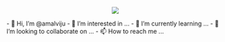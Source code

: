 
<p align="center">
  <img src="https://capsule-render.vercel.app/api?text=Hey Everyone!🕹️&animation=fadeIn&type=waving&color=gradient&height=100"/>
</p>- 👋 Hi, I’m @amalviju
- 👀 I’m interested in ...
- 🌱 I’m currently learning ...
- 💞️ I’m looking to collaborate on ...
- 📫 How to reach me ...

<!---
amalviju/amalviju is a ✨ special ✨ repository because its `README.md` (this file) appears on your GitHub profile.
You can click the Preview link to take a look at your changes.
--->
